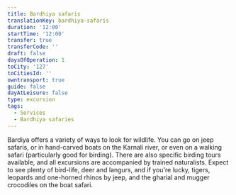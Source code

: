 ```yaml
---
title: Bardhiya safaris
translationKey: bardhiya-safaris
duration: '12:00'
startTime: '12:00'
transfer: true
transferCode: ''
draft: false
daysOfOperation: 1
toCity: '127'
toCitiesId: ''
owntransport: true
guide: false
dayAtLeisure: false
type: excursion
tags:
  - Services
  - Bardhiya safaries
---
```

Bardiya offers a variety of ways to look for wildlife. You can go on jeep safaris, or in hand-carved boats on the Karnali river, or even on a walking safari (particularly good for birding). There are also specific birding tours available, and all excursions are accompanied by trained naturalists. Expect to see plenty of bird-life, deer and langurs, and if you're lucky, tigers, leopards and one-horned rhinos by jeep, and the gharial and mugger crocodiles on the boat safari.